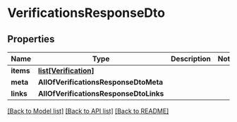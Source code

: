 # VerificationsResponseDto

## Properties
Name | Type | Description | Notes
------------ | ------------- | ------------- | -------------
**items** | [**list[Verification]**](Verification.md) |  | 
**meta** | **AllOfVerificationsResponseDtoMeta** |  | 
**links** | **AllOfVerificationsResponseDtoLinks** |  | 

[[Back to Model list]](../README.md#documentation-for-models) [[Back to API list]](../README.md#documentation-for-api-endpoints) [[Back to README]](../README.md)

